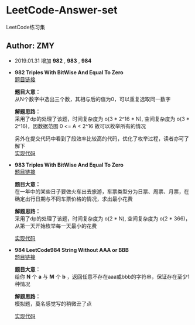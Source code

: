 # LeetCode-Answer-set
LeetCode练习集

## **Author: ZMY**

- 2019.01.31 增加 **982** , **983** , **984**

- **982 Triples With BitWise And Equal To Zero**  
  [题目链接](https://leetcode.com/problems/triples-with-bitwise-and-equal-to-zero/)  

  **题目大意：**  
  从N个数字中选出三个数，其相与后的值为0，可以重复选取同一数字

  **解题思路：**  
  采用了dp的处理了该题，时间复杂度为 o(3 * 2^16 * N), 空间复杂度为 o(3 * 2^16)，因数据范围 0 <= A < 2^16
  故可以枚举所有的情况

  另外在提交代码中看到了段效率比较高的代码，优化了枚举过程，读者亦可了解下  
  [实现代码](LeetCode/src/com/code/leetcode/LeetCode982TriplesWithBitWiseAndEqualToZero.java)


- **983 Triples With BitWise And Equal To Zero**  
  [题目链接](https://leetcode.com/problems/minimum-cost-for-tickets/)  

  **题目大意：**  
  在一年中的某些日子要做火车出去旅游，车票类型分为日票、周票、月票，在确定出行日期与不同车票价格的情况，求出最小花费

  **解题思路：**  
  采用了dp的处理了该题，时间复杂度为 o(2 * N), 空间复杂度为 o(2 * 366)，从第一天开始枚举每一天最小的花费

  [实现代码](LeetCode/src/com/code/leetcode/LeetCode983MinimumCostForTickets.java)

- **984 LeetCode984 String Without AAA or BBB**  
  [题目链接](https://leetcode.com/problems/string-without-aaa-or-bbb/)  

  **题目大意：**  
  给你 **N** 个 **a** 与 **M** 个 **b** ，返回任意不存在aaa或bbb的字符串，保证存在至少1种情况

  **解题思路：**  
  模拟题，莫名感觉写的稍微丑了点

  [实现代码](LeetCode/src/com/code/leetcode/LeetCode984_String_Without_AAA_or_BBB.java)  

